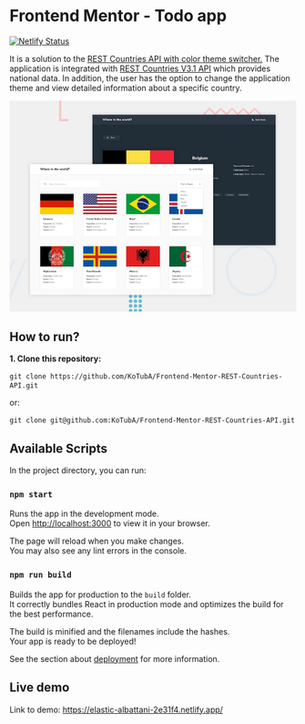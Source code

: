 # Frontend Mentor - Todo app

[![Netlify Status](https://api.netlify.com/api/v1/badges/7c1251af-4401-400e-84dd-df7aed2b2c58/deploy-status)](https://app.netlify.com/sites/elastic-albattani-2e31f4/deploys)

It is a solution to the [REST Countries API with color theme switcher.](https://www.frontendmentor.io/challenges/rest-countries-api-with-color-theme-switcher-5cacc469fec04111f7b848ca) The application is integrated with [REST Countries V3.1 API](https://restcountries.com/) which provides national data. In addition, the user has the option to change the application theme and view detailed information about a specific country.

![Design preview for the Manage landing page coding challenge](./design/desktop-preview.jpg)

## How to run?

**1. Clone this repository:**

```
git clone https://github.com/KoTubA/Frontend-Mentor-REST-Countries-API.git
```

or:

```
git clone git@github.com:KoTubA/Frontend-Mentor-REST-Countries-API.git
```

## Available Scripts

In the project directory, you can run:

### `npm start`

Runs the app in the development mode.\
Open [http://localhost:3000](http://localhost:3000) to view it in your browser.

The page will reload when you make changes.\
You may also see any lint errors in the console.

### `npm run build`

Builds the app for production to the `build` folder.\
It correctly bundles React in production mode and optimizes the build for the best performance.

The build is minified and the filenames include the hashes.\
Your app is ready to be deployed!

See the section about [deployment](https://facebook.github.io/create-react-app/docs/deployment) for more information.

## Live demo

Link to demo: https://elastic-albattani-2e31f4.netlify.app/
